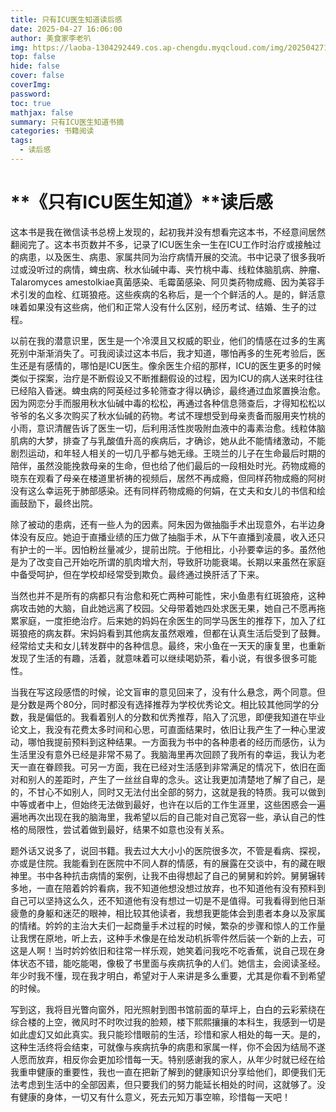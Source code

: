 ```yaml
---
title: 只有ICU医生知道读后感
date: 2025-04-27 16:06:00
author: 美食家李老叭
img: https://laoba-1304292449.cos.ap-chengdu.myqcloud.com/img/20250427160831.png
top: false
hide: false
cover: false
coverImg: 
password: 
toc: true
mathjax: false
summary: 只有ICU医生知道书摘
categories: 书籍阅读
tags:
  - 读后感
---
```


# **《只有ICU医生知道》**读后感

这本书是我在微信读书总榜上发现的，起初我并没有想看完这本书，不经意间居然翻阅完了。这本书页数并不多，记录了ICU医生余一生在ICU工作时治疗或接触过的病患，以及医生、病患、家属共同为治疗病情开展的交流。书中记录了很多我听过或没听过的病情，蜱虫病、秋水仙碱中毒、夹竹桃中毒、线粒体脑肌病、肿瘤、Talaromyces amestolkiae真菌感染、毛霉菌感染、阿贝类药物成瘾、因为美容手术引发的血栓、红斑狼疮。这些疾病的名称后，是一个个鲜活的人。是的，鲜活意味着如果没有这些病，他们和正常人没有什么区别，经历考试、结婚、生子的过程。

以前在我的潜意识里，医生是一个冷漠且又权威的职业，他们的情感在过多的生离死别中渐渐消失了。可我阅读过这本书后，我才知道，哪怕再多的生死考验后，医生还是有感情的，哪怕是ICU医生。像余医生介绍的那样，ICU的医生更多的时候类似于探案，治疗是不断假设又不断推翻假设的过程，因为ICU的病人送来时往往已经陷入昏迷。蜱虫病的阿英经过多轮筛查才得以确诊，最终通过血浆置换治愈。因为网恋分手而服用秋水仙碱中毒的松松，再通过各种信息筛查后，才得知松松以爷爷的名义多次购买了秋水仙碱的药物。考试不理想受到母亲责备而服用夹竹桃的小雨，意识清醒告诉了医生一切，后利用活性炭吸附血液中的毒素治愈。线粒体脑肌病的大梦，排查了与乳酸值升高的疾病后，才确诊，她从此不能情绪激动，不能剧烈运动，和年轻人相关的一切几乎都与她无缘。王晓兰的儿子在生命最后时期的陪伴，虽然没能挽救母亲的生命，但也给了他们最后的一段相处时光。药物成瘾的晓东在观看了母亲在楼道里祈祷的视频后，居然不再成瘾，但同样药物成瘾的阿树没有这么幸运死于肺部感染。还有同样药物成瘾的何娟，在丈夫和女儿的书信和绘画鼓励下，最终出院。

除了被动的患病，还有一些人为的因素。阿朱因为做抽脂手术出现意外，右半边身体没有反应。她迫于直播业绩的压力做了抽脂手术，从下午直播到凌晨，收入还只有护士的一半。因怕粉丝量减少，提前出院。于他相比，小孙要幸运的多。虽然他是为了改变自己开始吃所谓的肌肉增大剂，导致肝功能衰竭。长期以来虽然在家庭中备受呵护，但在学校却经常受到欺负。最终通过换肝活了下来。

当然也并不是所有的病都只有治愈和死亡两种可能性，宋小鱼患有红斑狼疮，这种病攻击她的大脑，自此她远离了校园。父母带着她四处求医无果，她自己不愿再拖累家庭，一度拒绝治疗。后来她的妈妈在余医生的同学马医生的推荐下，加入了红斑狼疮的病友群。宋妈妈看到其他病友虽然艰难，但都在认真生活后受到了鼓舞。经常给丈夫和女儿转发群中的各种信息。最终，宋小鱼在一天天的康复里，也重新发现了生活的有趣，活着，就意味着可以继续喝奶茶，看小说，有很多很多可能性。

当我在写这段感悟的时候，论文盲审的意见回来了，没有什么悬念，两个同意。但是分数是两个80分，同时都没有选择推荐为学校优秀论文。相比较其他同学的分数，我是偏低的。我看着别人的分数和优秀推荐，陷入了沉思，即便我知道在毕业论文上，我没有花费太多时间和心思，可直面结果时，依旧让我产生了一种心里波动，哪怕我提前预料到这种结果。一方面我为书中的各种患者的经历而感伤，认为生活里没有意外已经是非常不易了。我脑海里再次回顾了我所有的幸运，我认为老天一直在眷顾我。可另一方面，我在已经对生活感到非常满足的情况下，依旧在面对和别人的差距时，产生了一丝丝自卑的念头。这让我更加清楚地了解了自己，是的，不甘心不如别人，同时又无法付出全部的努力，这就是我的特质。我可以做到中等或者中上，但始终无法做到最好，也许在以后的工作生涯里，这些困惑会一遍遍地再次出现在我的脑海里，我希望以后的自己能对自己宽容一些，承认自己的性格的局限性，尝试着做到最好，结果不如意也没有关系。

题外话又说多了，说回书籍。我去过大大小小的医院很多次，不管是看病、探视，亦或是住院。我能看到在医院中不同人群的情感，有的展露在交谈中，有的藏在眼神里。书中各种抗击病情的案例，让我不由得想起了自己的舅舅和妗妗。舅舅辗转多地，一直在陪着妗妗看病，我不知道他想没想过放弃，也不知道他有没有预料到自己可以坚持这么久，还不知道他有没有想过一切是不是值得。可我看得到他日渐疲惫的身躯和迷茫的眼神，相比较其他读者，我想我更能体会到患者本身以及家属的情绪。妗妗的主治大夫们一起商量手术过程的时候，繁杂的步骤和惊人的工作量让我愣在原地，听上去，这种手术像是在给发动机拆零件然后装一个新的上去，可这是人啊！当时妗妗依旧和往常一样乐观，她笑着问我吃不吃香蕉，说自己现在身体状态不错，能吃能喝，像极了书里面与疾病抗争的人们。她信主，会阅读圣经。年少时我不懂，现在我才明白，希望对于人来讲是多么重要，尤其是你看不到希望的时候。

写到这，我将目光瞥向窗外，阳光照射到图书馆前面的草坪上，白白的云彩萦绕在综合楼的上空，微风时不时吹过我的脸颊，楼下熙熙攘攘的本科生，我感到一切是如此虚幻又如此真实。我只能珍惜眼前的生活，珍惜和家人相处的每一天。是的，这种生活终将会结束，可就像与疾病抗争的病患和家属一样，你不会因为结局不遂人愿而放弃，相反你会更加珍惜每一天。特别感谢我的家人，从年少时就已经在给我重申健康的重要性，我也一直在把新了解到的健康知识分享给他们，即便我们无法考虑到生活中的全部因素，但只要我们的努力能延长相处的时间，这就够了。没有健康的身体，一切又有什么意义，死去元知万事空嘛，珍惜每一天吧！




























